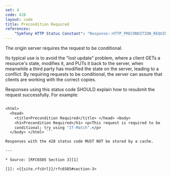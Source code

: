 ```yaml
---
set: 4
code: 428
layout: code
title: Precondition Required
references:
    "Symfony HTTP Status Constant": "Response::HTTP_PRECONDITION_REQUIRED"
---
```


The origin server requires the request to be conditional.

Its typical use is to avoid the "lost update" problem, where a client
GETs a resource's state, modifies it, and PUTs it back to the server,
when meanwhile a third party has modified the state on the server,
leading to a conflict. By requiring requests to be conditional, the
server can assure that clients are working with the correct copies.

Responses using this status code SHOULD explain how to resubmit the
request successfully. For example:

``` HTTP/1.1 428 Precondition Required Content-Type: text/html

<html>
  <head>
    <title>Precondition Required</title> </head> <body>
    <h1>Precondition Required</h1> <p>This request is required to be
    conditional; try using "If-Match".</p>
  </body> </html> ```

Responses with the 428 status code MUST NOT be stored by a cache.

---

* Source: [RFC6585 Section 3][1]

[1]: <{{site.rfcUrl}}/rfc6585#section-3>
